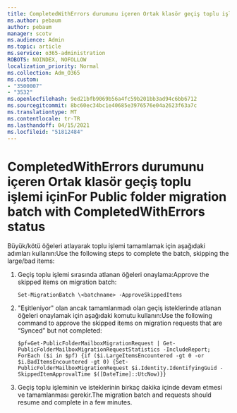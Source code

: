 ```yaml
---
title: CompletedWithErrors durumunu içeren Ortak klasör geçiş toplu işlemi için
ms.author: pebaum
author: pebaum
manager: scotv
ms.audience: Admin
ms.topic: article
ms.service: o365-administration
ROBOTS: NOINDEX, NOFOLLOW
localization_priority: Normal
ms.collection: Adm_O365
ms.custom:
- "3500007"
- "3532"
ms.openlocfilehash: 9ed21bfb9069b56a4fc59b201bb3ad94c6bb6712
ms.sourcegitcommit: 8bc60ec34bc1e40685e3976576e04a2623f63a7c
ms.translationtype: MT
ms.contentlocale: tr-TR
ms.lasthandoff: 04/15/2021
ms.locfileid: "51812484"
---
```

# <a name="for-public-folder-migration-batch-with-completedwitherrors-status"></a><span data-ttu-id="bc0b0-102">CompletedWithErrors durumunu içeren Ortak klasör geçiş toplu işlemi için</span><span class="sxs-lookup"><span data-stu-id="bc0b0-102">For Public folder migration batch with CompletedWithErrors status</span></span>

<span data-ttu-id="bc0b0-103">Büyük/kötü öğeleri atlayarak toplu işlemi tamamlamak için aşağıdaki adımları kullanın:</span><span class="sxs-lookup"><span data-stu-id="bc0b0-103">Use the following steps to complete the batch, skipping the large/bad items:</span></span> 
1. <span data-ttu-id="bc0b0-104">Geçiş toplu işlemi sırasında atlanan öğeleri onaylama:</span><span class="sxs-lookup"><span data-stu-id="bc0b0-104">Approve the skipped items on migration batch:</span></span>

    `Set-MigrationBatch \<batchname> -ApproveSkippedItems` 
2. <span data-ttu-id="bc0b0-105">"Eşitleniyor" olan ancak tamamlanmadı olan geçiş isteklerinde atlanan öğeleri onaylamak için aşağıdaki komutu kullanın:</span><span class="sxs-lookup"><span data-stu-id="bc0b0-105">Use the following command to approve the skipped items on migration requests that are “Synced” but not completed:</span></span>

    `$pf=Get-PublicFolderMailboxMigrationRequest | Get-PublicFolderMailboxMigrationRequestStatistics -IncludeReport; ForEach ($i in $pf) {if ($i.LargeItemsEncountered -gt 0 -or $i.BadItemsEncountered -gt 0) {Set-PublicFolderMailboxMigrationRequest $i.Identity.IdentifyingGuid -SkippedItemApprovalTime $([DateTime]::UtcNow)}}`
3. <span data-ttu-id="bc0b0-106">Geçiş toplu işleminin ve isteklerinin birkaç dakika içinde devam etmesi ve tamamlanması gerekir.</span><span class="sxs-lookup"><span data-stu-id="bc0b0-106">The migration batch and requests should resume and complete in a few minutes.</span></span>

